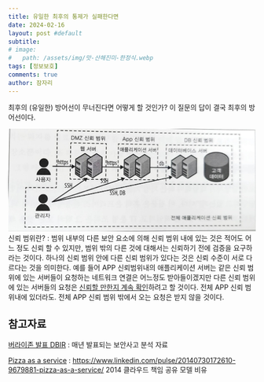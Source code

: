 ```yaml
---
title: 유일한 최후의 통제가 실패한다면
date: 2024-02-16
layout: post #default
subtitle: 
# image:
#   path: /assets/img/맛-산해진미-한정식.webp
tags: [정보보호]
comments: true
author: 잠자리
---
```


최후의 (유일한) 방어선이 무너진다면 어떻게 할 것인가? 이 질문의 답이 결국 최후의 방어선이다.

![구성 요소별 그리고 전체 신뢰 범위](/assets/img/구성요소-신뢰-범위.png)
신뢰 범위란?
 : 범위 내부의 다른 보안 요소에 의해 신뢰 범위 내에 있는 것은 적어도 어느 정도 신뢰 할 수 있지만, 범위 밖의 다른 것에 대해서는 신뢰하기 전에 검증을 요구하라는 것이다. 하나의 신뢰 범위 안에 다른 신뢰 범위가 있다는 것은 신뢰 수준이 서로 다르다는 것을 의미한다. 예를 들어 APP 신뢰범위내의 애플리케이션 서버는 같은 신뢰 범위에 있는 서버들이 요청하는 네트워크 연결은 어느정도 받아들이겠지만 다른 신뢰 범위에 있는 서버들의 요청은 <u>신뢰할 만한지 계속 확인</u>하려고 할 것이다. 전체 APP 신뢰 범위내에 있더라도. 전체 APP 신뢰 범위 밖에서 오는 요청은 받지 않을 것이다. 

## 참고자료

[버라이존 발표 DBIR](https://www.verizon.com/business/resources/reports/dbir/)
 : 매년 발표되는 보안사고 분석 자료

[Pizza as a service](/assets/img/pizza-as-a-service.png)
 : https://www.linkedin.com/pulse/20140730172610-9679881-pizza-as-a-service/ 2014 클라우드 책임 공유 모델 비유 
